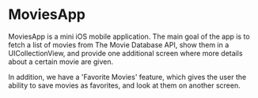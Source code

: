 # MoviesApp

MoviesApp is a mini iOS mobile application. The main goal of the app is to fetch a list of movies from The Movie Database API, show them in a UICollectionView, and provide one additional screen where more details about a certain movie are given.

In addition, we have a 'Favorite Movies' feature, which gives the user the ability to save movies as favorites, and look at them on another screen.
